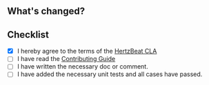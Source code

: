 ## What's changed?

<!-- Describe Your PR Here -->


## Checklist

- [x]  I hereby agree to the terms of the [HertzBeat CLA](https://gist.github.com/tomsun28/511c04e7643901cb550bb6ecc75a661b)
- [ ]  I have read the [Contributing Guide](https://hertzbeat.com/docs/others/contributing/)
- [ ]  I have written the necessary doc or comment.
- [ ]  I have added the necessary unit tests and all cases have passed.
